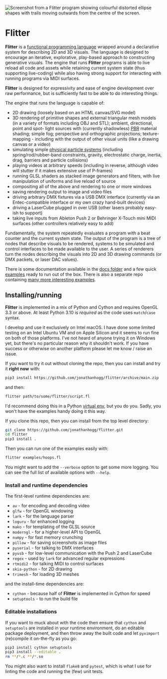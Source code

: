 ![Screenshot from a Flitter program showing colourful distorted ellipse shapes
with trails moving outwards from the centre of the screen.](docs/header.jpg)

# Flitter

**Flitter** is a [functional programming language](/docs/language.md) wrapped
around a declarative system for describing 2D and 3D visuals. The language is
designed to encourage an iterative, explorative, play-based approach to
constructing generative visuals. The engine that runs **Flitter** programs is
able to live reload all code and assets while retaining current system state
(thus supporting live-coding) while also having strong support for interacting
with running programs via MIDI surfaces.

**Flitter** is designed for expressivity and ease of engine development over
raw performance, but is sufficiently fast to be able to do interesting things.

The engine that runs the language is capable of:

- 2D drawing (loosely based on an HTML canvas/SVG model)
- 3D rendering of primitive shapes and external triangular mesh models (in a
variety of formats including OBJ and STL); ambient, directional, point and
spot- light sources with (currently shadowless) [PBR](https://en.wikipedia.org/wiki/Physically_based_rendering)
material shading; simple fog; perspective and orthographic projections;
texture-mapping - including with the output of other visual units (like a
drawing canvas or a video)
- simulating simple [physical particle systems](/docs/physics.md) (including
spring/rod/rubber-band constraints, gravity, electrostatic charge, inertia,
drag, barriers and particle collisions)
- playing videos at arbitrary speeds (including in reverse, although video will
stutter if it makes extensive use of P-frames)
- running GLSL shaders as stacked image generators and filters, with live
manipulation of uniforms and live reload of source
- compositing all of the above and rendering to one or more windows
- saving rendering output to image and video files
- driving arbitrary DMX fixtures via a USB DMX interface (currently via an
Entec-compatible interface or my own crazy hand-built devices)
- driving a LaserCube plugged in over USB (other lasers probably easy-ish to
support)
- taking live inputs from Ableton Push 2 or Behringer X-Touch mini MIDI
surfaces (other controllers relatively easy to add)

Fundamentally, the system repeatedly evaluates a program with a beat counter
and the current system state. The output of the program is a tree of nodes that
describe visuals to be rendered, systems to be simulated and control interfaces
to be made available to the user. A series of renderers turn the nodes
describing the visuals into 2D and 3D drawing commands (or DMX packets, or laser
DAC values).

There is some documentation available in the [docs folder](/docs) and a few
quick [examples](/examples) ready to run out of the box. There is also a
separate repo containing [many more interesting examples](https://github.com/jonathanhogg/flitter-examples).

## Installing/running

**Flitter** is implemented in a mix of Python and Cython and requires OpenGL
3.3 or above. At least Python 3.10 is *required* as the code uses `match`/`case`
syntax.

I develop and use it exclusively on Intel macOS. I have done some limited
testing on an Intel Ubuntu VM and on Apple Silicon and it seems to run fine on
both of those platforms. I've not heard of anyone trying it on Windows yet, but
there's no particular reason why it shouldn't work. If you have success or
otherwise on another platform please let me know / raise an issue.

If you want to try it out without cloning the repo, then you can install and
try it **right now** with:

```sh
pip3 install https://github.com/jonathanhogg/flitter/archive/main.zip
```

and then:

```sh
flitter path/to/some/flitter/script.fl
```

I'd recommend doing this in a Python [virtual env](https://docs.python.org/3/library/venv.html),
but you do you. Sadly, you won't have the examples handy doing it this way.

If you clone this repo, then you can install from the top level directory:

```sh
git clone https://github.com/jonathanhogg/flitter.git
cd flitter
pip3 install .
```

Then you can run one of the examples easily with:

```sh
flitter examples/hoops.fl
```

You might want to add the `--verbose` option to get some more logging. You can
see the full list of available options with `--help`.

### Install and runtime dependencies

The first-level runtime dependencies are:

- `av` - for encoding and decoding video
- `glfw` - for OpenGL windowing
- `lark` - for the language parser
- `loguru` - for enhanced logging
- `mako` - for templating of the GLSL source
- `moderngl` - for a higher-level API to OpenGL
- `numpy` - for fast memory crunching
- `pillow` - for saving screenshots as image files
- `pyserial` - for talking to DMX interfaces
- `pyusb` - for low-level communication with the Push 2 and LaserCube
- `regex` - used by `lark` for advanced regular expressions
- `rtmidi2` - for talking MIDI to control surfaces
- `skia-python` - for 2D drawing
- `trimesh` - for loading 3D meshes

and the install-time dependencies are:

- `cython` - because half of **Flitter** is implemented in Cython for speed
- `setuptools` - to run the build file

### Editable installations

If you want to muck about with the code then ensure that `cython` and
`setuptools` are installed in your runtime environment, do an editable
package deployment, and then throw away the built code and let `pyximport`
(re)compile it on-the-fly as you go:

```sh
pip3 install cython setuptools
pip3 install --editable .
rm **/*.c **/*.so
```

You might also want to install `flake8` and `pytest`, which is what I use for
linting the code and running the (few) unit tests.

